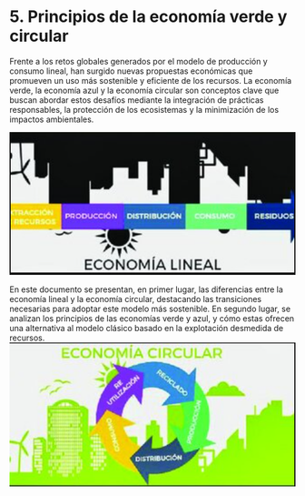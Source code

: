 # 5. Principios de la economía verde y circular

Frente a los retos globales generados por el modelo de producción y consumo lineal, han surgido nuevas propuestas económicas que promueven un uso más sostenible y eficiente de los recursos. La economía verde, la economía azul y la economía circular son conceptos clave que buscan abordar estos desafíos mediante la integración de prácticas responsables, la protección de los ecosistemas y la minimización de los impactos ambientales.  

![imagen no accesible](../img_pisa3_B_Gigante/lineal.png)

En este documento se presentan, en primer lugar, las diferencias entre la economía lineal y la economía circular, destacando las transiciones necesarias para adoptar este modelo más sostenible. En segundo lugar, se analizan los principios de las economías verde y azul, y cómo estas ofrecen una alternativa al modelo clásico basado en la explotación desmedida de recursos.  
![imagen no accesible](../img_pisa3_B_Gigante/circular.png)

